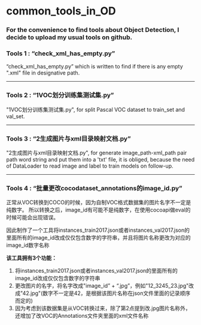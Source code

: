 # common_tools_in_OD

### For the convenience to find tools about Object Detection, I decide to upload my usual tools on github.

### Tools 1 : “check_xml_has_empty.py”

“check_xml_has_empty.py” which is written to find if there is any empty ".xml" file in designative path.

---------------------------------------------------------------------------------------------------------

### Tools 2 : “1VOC划分训练集测试集.py”
"1VOC划分训练集测试集.py", for split Pascal VOC dataset to train_set and val_set.

---------------------------------------------------------------------------------------------------------

### Tools 3 : “2生成图片与xml目录映射文档.py”
"2生成图片与xml目录映射文档.py", for generate image_path-xml_path pair path word string and put them into a 'txt' file, it is obliged, because the need of DataLoader to read image and label to train models on follow-up.

---------------------------------------------------------------------------------------------------------

### Tools 4 : “批量更改cocodataset_annotations的image_id.py”
正常从VOC转换到COCO的时候，因为自制VOC格式数据集的图片名字不一定是纯数字。
所以转换之后，image_id有可能不是纯数字，在使用cocoapi做eval的时候可能会出现错误。

因此制作了一个工具将instances_train2017.json或者instances_val2017.json的里面所有的image_id改成仅仅包含数字的字符串，并且将图片名称更改为对应的image_id数字名称

**该工具拥有3个功能：**
1. 将instances_train2017.json或者instances_val2017.json的里面所有的image_id改成仅仅包含数字的字符串
2. 更改图片的名字，将名字改成"image_id” + “.jpg”，例如"12_3245_23.jpg"改成"42.jpg"(数字不一定是42，是根据该图片名称在json文件里面的记录顺序而定的)
3. 因为考虑到该数据集是从VOC转换过来，除了第2点提到改.jpg图片名称外，还增加了改VOC的Annotations文件夹里面的xml文件名称
